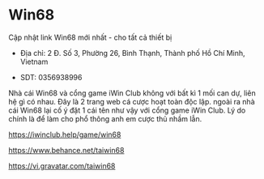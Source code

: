 # Win68

Cập nhật link Win68 mới nhất - cho tất cả thiết bị

- Địa chỉ: 2 Đ. Số 3, Phường 26, Bình Thạnh, Thành phố Hồ Chí Minh, Vietnam

- SDT: 0356938996

Nhà cái Win68 và cổng game iWin Club không với bất kì 1 mối can dự, liên hệ gì có nhau. Đây là 2 trang web cá cược hoạt toàn độc lập. ngoài ra nhà cái Win68 lại cố ý đặt 1 cái tên như vậy với cổng game iWin Club. Lý do chính là để làm cho phổ thông anh em cược thủ nhầm lẫn.

https://iwinclub.help/game/win68

https://www.behance.net/taiwin68

https://vi.gravatar.com/taiwin68
